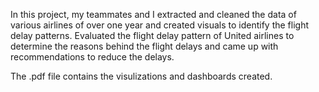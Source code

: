 In this project, my teammates and I extracted and cleaned the data of various airlines of over one year and created visuals to identify 
the flight delay patterns. Evaluated the flight delay pattern of United airlines to determine the reasons behind the flight delays and 
came up with recommendations to reduce the delays.

The .pdf file contains the visulizations and dashboards created.
